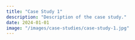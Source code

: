 ```yaml
---
title: "Case Study 1"
description: "Description of the case study."
date: 2024-01-01
image: "/images/case-studies/case-study-1.jpg"
---
```

